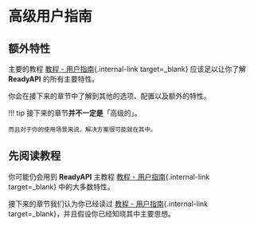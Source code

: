 # 高级用户指南

## 额外特性

主要的教程 [教程 - 用户指南](../tutorial/index.md){.internal-link target=_blank} 应该足以让你了解 **ReadyAPI** 的所有主要特性。

你会在接下来的章节中了解到其他的选项、配置以及额外的特性。

!!! tip
    接下来的章节**并不一定是**「高级的」。

    而且对于你的使用场景来说，解决方案很可能就在其中。

## 先阅读教程

你可能仍会用到 **ReadyAPI** 主教程 [教程 - 用户指南](../tutorial/index.md){.internal-link target=_blank} 中的大多数特性。

接下来的章节我们认为你已经读过 [教程 - 用户指南](../tutorial/index.md){.internal-link target=_blank}，并且假设你已经知晓其中主要思想。

